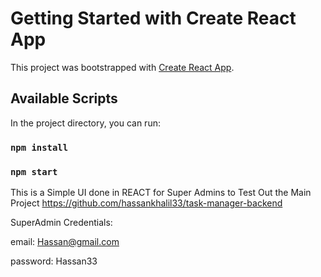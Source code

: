 # Getting Started with Create React App

This project was bootstrapped with [Create React App](https://github.com/facebook/create-react-app).

## Available Scripts

In the project directory, you can run:

### `npm install`
### `npm start`



This is a Simple UI done in REACT for Super Admins to Test Out the Main Project https://github.com/hassankhalil33/task-manager-backend

SuperAdmin Credentials:

email: Hassan@gmail.com

password: Hassan33
